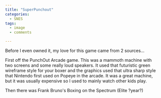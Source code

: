 ```yaml
---
title: "SuperPunchout"
categories:
  - SNES
tags:
  - image
  - comments

---
```


Before I even owned it, my love for this game came from 2 sources... 

First off the PunchOut Arcade game. This was a mammoth machine with two screens and some really loud speakers. It used that futuristic green wireframe style for your boxer and the graphics used that ultra sharp style that Nintendo first used on Popeye in the arcade. It was a great machine, but it was usually expensive so I used to mainly watch other kids play.

Then there was Frank Bruno's Boxing on the Spectrum (Elite ?year?) 
